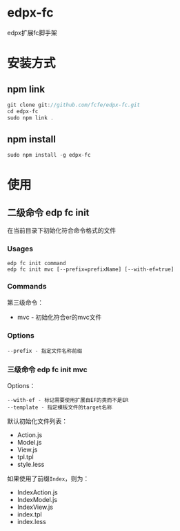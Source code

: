 edpx-fc
=======

edpx扩展fc脚手架

# 安装方式

## npm link

```javascript
git clone git://github.com/fcfe/edpx-fc.git
cd edpx-fc
sudo npm link .
```

## npm install

```javascript
sudo npm install -g edpx-fc
```

# 使用

## 二级命令 edp fc init

在当前目录下初始化符合命令格式的文件

### Usages

    edp fc init command 
    edp fc init mvc [--prefix=prefixName] [--with-ef=true]

### Commands

第三级命令：

+ mvc - 初始化符合er的mvc文件

### Options

    --prefix - 指定文件名称前缀

### 三级命令 edp fc init mvc

Options：

    --with-ef - 标记需要使用扩展自EF的类而不是ER
    --template - 指定模板文件的target名称

默认初始化文件列表：

+ Action.js
+ Model.js
+ View.js
+ tpl.tpl
+ style.less

如果使用了前缀`Index`，则为：

+ IndexAction.js
+ IndexModel.js
+ IndexView.js
+ index.tpl
+ index.less
